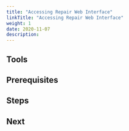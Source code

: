 ```yaml
---
title: "Accessing Repair Web Interface"
linkTitle: "Accessing Repair Web Interface"
weight: 1
date: 2020-11-07
description: 
---
```


## Tools

## Prerequisites

## Steps

## Next
